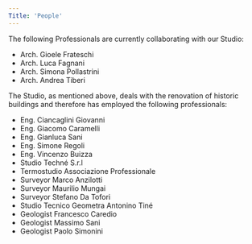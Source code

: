 ```yaml
---
Title: 'People'
---
```

The following Professionals are currently collaborating with our Studio:
- Arch. Gioele Frateschi
- Arch. Luca Fagnani
- Arch. Simona Pollastrini
- Arch. Andrea Tiberi


The Studio, as mentioned above, deals with the renovation of historic buildings and therefore has employed the following professionals:
- Eng. Ciancaglini Giovanni
- Eng. Giacomo Caramelli
- Eng. Gianluca Sani
- Eng. Simone Regoli
- Eng. Vincenzo Buizza
- Studio Techné S.r.l
- Termostudio Associazione Professionale
- Surveyor Marco Anzilotti
- Surveyor Maurilio Mungai
- Surveyor Stefano Da Tofori 
- Studio Tecnico Geometra Antonino Tiné 
- Geologist Francesco Caredio
- Geologist Massimo Sani 
- Geologist Paolo Simonini